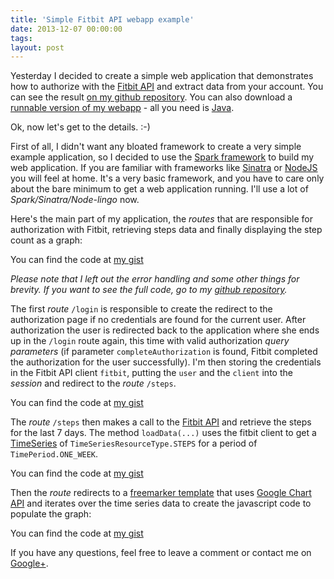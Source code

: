 ```yaml
---
title: 'Simple Fitbit API webapp example'
date: 2013-12-07 00:00:00 
tags: 
layout: post
---
```

Yesterday I decided to create a simple web application that demonstrates how to authorize with the [Fitbit API][3] and extract data from your account. You can see the result [on my github repository][0]. You can also download a [runnable version of my webapp][1] - all you need is [Java][2].

Ok, now let's get to the details. :-)

First of all, I didn't want any bloated framework to create a very simple example application, so I decided to use the [Spark framework][4] to build my web application. If you are familiar with frameworks like [Sinatra][5] or [NodeJS][6] you will feel at home. It's a very basic framework, and you have to care only about the bare minimum to get a web application running. I'll use a lot of *Spark/Sinatra/Node-lingo* now.

Here's the main part of my application, the *routes* that are responsible for authorization with Fitbit, retrieving steps data and finally displaying the step count as a graph:

<script src="https://gist.github.com/MoriTanosuke/7839061.js?file=Login.java"></script>
<noscript>You can find the code at <a href="https://gist.github.com/MoriTanosuke/7839061.js?file=Login.java">my gist</a></noscript>

*Please note that I left out the error handling and some other things for brevity. If you want to see the full code, go to my [github repository][0].*

The first *route* `/login` is responsible to create the redirect to the authorization page if no credentials are found for the current user. After authorization the user is redirected back to the application where she ends up in the `/login` route again, this time with valid authorization *query parameters* (if parameter `completeAuthorization` is found, Fitbit completed the authorization for the user successfully). I'm then storing the credentials in the Fitbit API client `fitbit`, putting the `user` and the `client` into the *session* and redirect to the *route* `/steps`.

<script src="https://gist.github.com/MoriTanosuke/7839061.js?file=Steps.java"></script>
<noscript>You can find the code at <a href="https://gist.github.com/MoriTanosuke/7839061.js?file=Steps.java">my gist</a></noscript>

The *route* `/steps` then makes a call to the [Fitbit API][3] and retrieve the steps for the last 7 days. The method `loadData(...)` uses the fitbit client to get a [TimeSeries][7] of `TimeSeriesResourceType.STEPS` for a period of `TimePeriod.ONE_WEEK`.

<script src="https://gist.github.com/MoriTanosuke/7839061.js?file=SparkAppLoadData.java"></script>
<noscript>You can find the code at <a href="https://gist.github.com/MoriTanosuke/7839061.js?file=SparkAppLoadData.java">my gist</a></noscript>

Then the *route* redirects to a [freemarker template][8] that uses [Google Chart API][9] and iterates over the time series data to create the javascript code to populate the graph:

<script src="https://gist.github.com/MoriTanosuke/7839061.js?file=steps.ftl"></script>
<noscript>You can find the code at <a href="https://gist.github.com/MoriTanosuke/7839061.js?file=steps.ftl">my gist</a></noscript>

If you have any questions, feel free to leave a comment or contact me on [Google+][10].

[0]: https://github.com/MoriTanosuke/fitbit-webapp-example
[1]: https://github.com/MoriTanosuke/fitbit-webapp-example/releases
[2]: http://www.oracle.com/technetwork/java/index.html
[3]: http://dev.fitbit.com/
[4]: http://www.sparkjava.com/
[5]: http://www.sinatrarb.com/
[6]: http://nodejs.org/
[7]: https://wiki.fitbit.com/display/API/API-Get-Time-Series
[8]: http://freemarker.org/
[9]: https://developers.google.com/chart/
[10]: https://plus.google.com/+CarstenRinge

